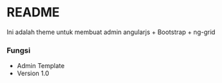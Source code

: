 # README #

Ini adalah theme untuk membuat admin angularjs + Bootstrap + ng-grid

### Fungsi ###

* Admin Template
* Version 1.0

